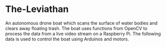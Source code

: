 # The-Leviathan
An autonomous drone boat which scans the surface of water bodies and clears away floating trash.
The boat uses functions from OpenCV to process the data from a live video stream on a Raspberry Pi. The following data is used to control the boat using Arduinos and motors.
